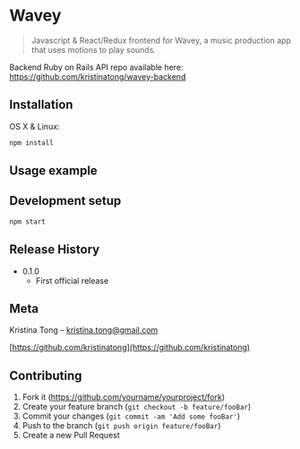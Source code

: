 # Wavey
> Javascript & React/Redux frontend for Wavey, a music production app that uses motions to play sounds.

Backend Ruby on Rails API repo available here: https://github.com/kristinatong/wavey-backend

## Installation

OS X & Linux:

```sh
npm install
```

## Usage example



## Development setup

```sh
npm start
```

## Release History

* 0.1.0
    * First official release

## Meta

Kristina Tong – kristina.tong@gmail.com

[https://github.com/kristinatong](https://github.com/kristinatong)

## Contributing

1. Fork it (<https://github.com/yourname/yourproject/fork>)
2. Create your feature branch (`git checkout -b feature/fooBar`)
3. Commit your changes (`git commit -am 'Add some fooBar'`)
4. Push to the branch (`git push origin feature/fooBar`)
5. Create a new Pull Request
